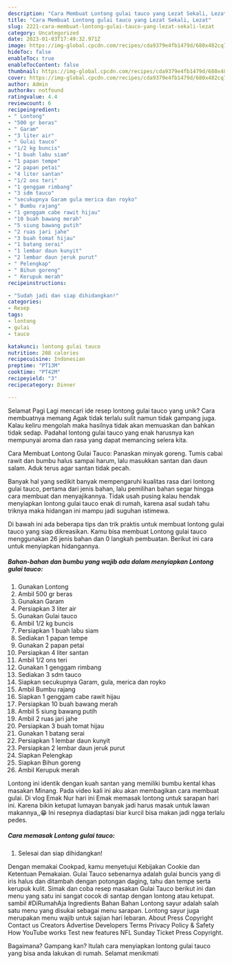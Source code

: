 ```yaml
---
description: "Cara Membuat Lontong gulai tauco yang Lezat Sekali, Lezat"
title: "Cara Membuat Lontong gulai tauco yang Lezat Sekali, Lezat"
slug: 2221-cara-membuat-lontong-gulai-tauco-yang-lezat-sekali-lezat
category: Uncategorized
date: 2023-01-03T17:49:32.971Z
image: https://img-global.cpcdn.com/recipes/cda9379e4fb1479d/680x482cq70/lontong-gulai-tauco-foto-resep-utama.jpg
hideToc: false
enableToc: true
enableTocContent: false
thumbnail: https://img-global.cpcdn.com/recipes/cda9379e4fb1479d/680x482cq70/lontong-gulai-tauco-foto-resep-utama.jpg
cover: https://img-global.cpcdn.com/recipes/cda9379e4fb1479d/680x482cq70/lontong-gulai-tauco-foto-resep-utama.jpg
author: Admin
authorAv: notfound
ratingvalue: 4.4
reviewcount: 6
recipeingredient:
- " Lontong"
- "500 gr beras"
- " Garam"
- "3 liter air"
- " Gulai tauco"
- "1/2 kg buncis"
- "1 buah labu siam"
- "1 papan tempe"
- "2 papan petai"
- "4 liter santan"
- "1/2 ons teri"
- "1 genggam rimbang"
- "3 sdm tauco"
- "secukupnya Garam gula merica dan royko"
- " Bumbu rajang"
- "1 genggam cabe rawit hijau"
- "10 buah bawang merah"
- "5 siung bawang putih"
- "2 ruas jari jahe"
- "3 buah tomat hijau"
- "1 batang serai"
- "1 lembar daun kunyit"
- "2 lembar daun jeruk purut"
- " Pelengkap"
- " Bihun goreng"
- " Kerupuk merah"
recipeinstructions:

- "Sudah jadi dan siap dihidangkan!"
categories:
- Resep
tags:
- lontong
- gulai
- tauco

katakunci: lontong gulai tauco 
nutrition: 208 calories
recipecuisine: Indonesian
preptime: "PT13M"
cooktime: "PT42M"
recipeyield: "3"
recipecategory: Dinner

---
```



Selamat Pagi Lagi mencari ide resep lontong gulai tauco yang unik? Cara membuatnya memang Agak tidak terlalu sulit namun tidak gampang juga. Kalau keliru mengolah maka hasilnya tidak akan memuaskan dan bahkan tidak sedap. Padahal lontong gulai tauco yang enak harusnya kan mempunyai aroma dan rasa yang dapat memancing selera kita.


Cara Membuat Lontong Gulai Tauco: Panaskan minyak goreng. Tumis cabai rawit dan bumbu halus sampai harum, lalu masukkan santan dan daun salam. Aduk terus agar santan tidak pecah.

Banyak hal yang sedikit banyak mempengaruhi kualitas rasa dari lontong gulai tauco, pertama dari jenis bahan, lalu pemilihan bahan segar hingga cara membuat dan menyajikannya. Tidak usah pusing kalau hendak menyiapkan lontong gulai tauco enak di rumah, karena asal sudah tahu triknya maka hidangan ini mampu jadi suguhan istimewa.


Di bawah ini ada beberapa tips dan trik praktis untuk membuat lontong gulai tauco yang siap dikreasikan. Kamu bisa membuat Lontong gulai tauco menggunakan 26 jenis bahan dan 0 langkah pembuatan. Berikut ini cara untuk menyiapkan hidangannya.

<!--inarticleads1-->

##### Bahan-bahan dan bumbu yang wajib ada dalam menyiapkan Lontong gulai tauco:

1. Gunakan  Lontong
1. Ambil 500 gr beras
1. Gunakan  Garam
1. Persiapkan 3 liter air
1. Gunakan  Gulai tauco
1. Ambil 1/2 kg buncis
1. Persiapkan 1 buah labu siam
1. Sediakan 1 papan tempe
1. Gunakan 2 papan petai
1. Persiapkan 4 liter santan
1. Ambil 1/2 ons teri
1. Gunakan 1 genggam rimbang
1. Sediakan 3 sdm tauco
1. Siapkan secukupnya Garam, gula, merica dan royko
1. Ambil  Bumbu rajang
1. Siapkan 1 genggam cabe rawit hijau
1. Persiapkan 10 buah bawang merah
1. Ambil 5 siung bawang putih
1. Ambil 2 ruas jari jahe
1. Persiapkan 3 buah tomat hijau
1. Gunakan 1 batang serai
1. Persiapkan 1 lembar daun kunyit
1. Persiapkan 2 lembar daun jeruk purut
1. Siapkan  Pelengkap
1. Siapkan  Bihun goreng
1. Ambil  Kerupuk merah


Lontong ini identik dengan kuah santan yang memiliki bumbu kental khas masakan Minang. Pada video kali ini aku akan membagikan cara membuat gulai. Di vlog Emak Nur hari ini Emak memasak lontong untuk sarapan hari ini. Karena bikin ketupat lumayan banyak jadi harus masak untuk lawan makannya,,😁 Ini resepnya diadaptasi biar kurcil bisa makan jadi ngga terlalu pedes. 

<!--inarticleads2-->

##### Cara memasak Lontong gulai tauco:


1. Selesai dan siap dihidangkan!

Dengan memakai Cookpad, kamu menyetujui Kebijakan Cookie dan Ketentuan Pemakaian. Gulai Tauco sebenarnya adalah gulai buncis yang di iris halus dan ditambah dengan potongan daging, tahu dan tempe serta kerupuk kulit. Simak dan coba resep masakan Gulai Tauco berikut ini dan menu yang satu ini sangat cocok di santap dengan lontong atau ketupat. sambil #DiRumahAja Ingredients Bahan Bahan Lontong sayur adalah salah satu menu yang disukai sebagai menu sarapan. Lontong sayur juga merupakan menu wajib untuk sajian hari lebaran. About Press Copyright Contact us Creators Advertise Developers Terms Privacy Policy &amp; Safety How YouTube works Test new features NFL Sunday Ticket Press Copyright. 

Bagaimana? Gampang kan? Itulah cara menyiapkan lontong gulai tauco yang bisa anda lakukan di rumah. Selamat menikmati
